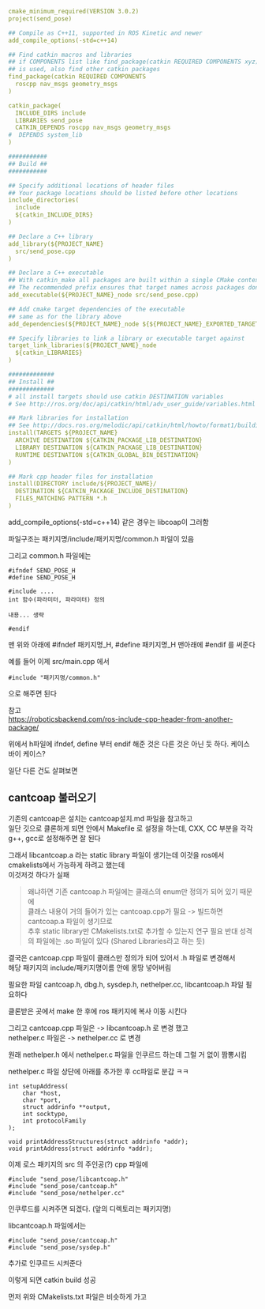 ```yaml
cmake_minimum_required(VERSION 3.0.2)
project(send_pose)

## Compile as C++11, supported in ROS Kinetic and newer
add_compile_options(-std=c++14)

## Find catkin macros and libraries
## if COMPONENTS list like find_package(catkin REQUIRED COMPONENTS xyz)
## is used, also find other catkin packages
find_package(catkin REQUIRED COMPONENTS
  roscpp nav_msgs geometry_msgs
)

catkin_package(
  INCLUDE_DIRS include
  LIBRARIES send_pose
  CATKIN_DEPENDS roscpp nav_msgs geometry_msgs
#  DEPENDS system_lib
)

###########
## Build ##
###########

## Specify additional locations of header files
## Your package locations should be listed before other locations
include_directories(
  include
  ${catkin_INCLUDE_DIRS}
)

## Declare a C++ library
add_library(${PROJECT_NAME}
  src/send_pose.cpp
)

## Declare a C++ executable
## With catkin_make all packages are built within a single CMake context
## The recommended prefix ensures that target names across packages don't collide
add_executable(${PROJECT_NAME}_node src/send_pose.cpp)

## Add cmake target dependencies of the executable
## same as for the library above
add_dependencies(${PROJECT_NAME}_node ${${PROJECT_NAME}_EXPORTED_TARGETS} ${catkin_EXPORTED_TARGETS})

## Specify libraries to link a library or executable target against
target_link_libraries(${PROJECT_NAME}_node
  ${catkin_LIBRARIES}
)

#############
## Install ##
#############
# all install targets should use catkin DESTINATION variables
# See http://ros.org/doc/api/catkin/html/adv_user_guide/variables.html

## Mark libraries for installation
## See http://docs.ros.org/melodic/api/catkin/html/howto/format1/building_libraries.html
install(TARGETS ${PROJECT_NAME}
  ARCHIVE DESTINATION ${CATKIN_PACKAGE_LIB_DESTINATION}
  LIBRARY DESTINATION ${CATKIN_PACKAGE_LIB_DESTINATION}
  RUNTIME DESTINATION ${CATKIN_GLOBAL_BIN_DESTINATION}
)

## Mark cpp header files for installation
install(DIRECTORY include/${PROJECT_NAME}/
  DESTINATION ${CATKIN_PACKAGE_INCLUDE_DESTINATION}
  FILES_MATCHING PATTERN *.h 
)

```
add_compile_options(-std=c++14) 같은 경우는 libcoap이 그러함


파일구조는 
패키지명/include/패키지명/common.h 파일이 있음 

그리고 common.h 파일에는  
```
#ifndef SEND_POSE_H
#define SEND_POSE_H

#include ....
int 함수(파라미터, 파라미터) 정의

내용... 생략

#endif
```

맨 위와 아래에 #ifndef 패키지명_H, #define 패키지명_H  맨아래에 #endif 를 써준다 

예를 들어 이제 src/main.cpp 에서 
```
#include "패키지명/common.h" 
```
으로 해주면 된다 


참고   
https://roboticsbackend.com/ros-include-cpp-header-from-another-package/



위에서 h파일에 ifndef, define 부터 endif 해준 것은 다른 것은 아닌 듯 하다. 케이스 바이 케이스?  

일단 다른 건도 살펴보면

## cantcoap 불러오기

기존의 cantcoap은 설치는 cantcoap설치.md 파일을 참고하고  
일단 깃으로 클론하게 되면  안에서 Makefile 로 설정을 하는데, CXX, CC 부분을 각각 g++, gcc로 설정해주면 잘 된다   

그래서 libcantcoap.a 라는 static library 파일이 생기는데 이것을 ros에서 cmakelists에서 가능하게 하려고 했는데  
이것저것 하다가 실패  

> 왜냐하면 기존 cantcoap.h 파일에는 클래스의 enum만 정의가 되어 있기 때문에   
클래스 내용이 거의 들어가 있는 cantcoap.cpp가 필요 -> 빌드하면 cantcoap.a 파일이 생기므로  
추후 static library만 CMakelists.txt로 추가할 수 있는지 연구 필요
반대 성격의 파일에는  .so 파일이 있다 (Shared Libraries라고 하는 듯)


결국은 cantcoap.cpp 파일이 클래스만 정의가 되어 있어서 .h 파일로 변경해서  
해당 패키지의 include/패키지명이름 안에 몽땅 넣어버림

필요한 파일
cantcoap.h, dbg.h, sysdep.h, nethelper.cc, libcantcoap.h 파일 필요하다  

클론받은 곳에서 make 한 후에 ros 패키지에 복사 이동 시킨다  

그리고 cantcoap.cpp 파일은 -> libcantcoap.h 로 변경 했고  
nethelper.c 파일은 -> nethelper.cc 로 변경 

원래 nethelper.h 에서 nethelper.c 파일을 인쿠르드 하는데 그럴 거 없이 짬뽕시킴  

nethelper.c 파일 상단에 아래를 추가한 후 cc파일로 분갑 ㅋㅋ
```
int setupAddress(
	char *host,
	char *port,
	struct addrinfo **output,
	int socktype,
	int protocolFamily
);

void printAddressStructures(struct addrinfo *addr);
void printAddress(struct addrinfo *addr);
```

이제 로스 패키지의 src 의 주인공(?) cpp 파일에  
```
#include "send_pose/libcantcoap.h"
#include "send_pose/cantcoap.h"
#include "send_pose/nethelper.cc"
```
인쿠루드를 시켜주면 되겠다. (앞의 디렉토리는 패키지명)

libcantcoap.h 파일에서는 
```
#include "send_pose/cantcoap.h"
#include "send_pose/sysdep.h"
```
추가로 인쿠르드 시켜준다  

이렇게 되면 catkin build 성공

먼저 위와 CMakelists.txt 파일은 비슷하게 가고 


